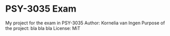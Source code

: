 # PSY-3035 Exam
 My project for the exam in PSY-3035
Author: Kornelia van Ingen
Purpose of the project: bla bla bla
License: MiT
